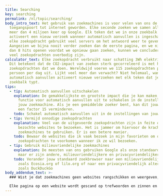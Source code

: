 ```yaml
---
title: Searching
key: searching
permalink: /nl/topic/searching/
body_intro_text: Het gebruik van zoekmachines is voor velen van ons de
  toegangspoort tot internet geworden. Elke seconde zoeken we samen alleen al
  meer dan 4 miljoen keer op Google. Elk teken dat we in onze zoekbalk typen,
  activeert een nieuw verzoek wanneer automatisch aanvullen is ingeschakeld, en
  elke zoekopdracht gebruikt veel servers om het antwoord weer te geven.
  Aangezien we bijna nooit verder zoeken dan de eerste pagina, en we niet meer
  dan 8 hits openen voordat we opnieuw gaan zoeken, kunnen we concluderen dat
  veel zoekopdrachten overbodig zijn.
calculator_text: Elke zoekopdracht verbruikt naar schatting 3Wh elektriciteit.
  Dit betekent dat de CO2-impact van zoeken sterk gecorreleerd is met het aantal
  zoekopdrachten dat we doen. Wereldwijd voeren we 115 zoekopdrachten per
  persoon per dag uit. Lijkt veel meer dan verwacht? Niet helemaal, want
  automatisch aanvullen activeert nieuwe verzoeken met elk teken dat je in de
  zoekbalk typt.
tips:
  - tip: Automatisch aanvullen uitschakelen
    explanation: De gemakkelijkste en grootste impact die je kan maken, is door de
      functie voor automatisch aanvullen uit te schakelen in de instellingen van
      jouw zoekmachine. Als je een gemiddelde zoeker bent, kan dit jouw impact met
      een factor 15 verminderen.
    todo: Schakel automatisch aanvullen uit in de instellingen van jouw zoekmachine
  - tip: Vermijd onnodige zoekopdrachten
    explanation: Veel van de uitgevoerde zoekopdrachten zijn in feite om eerder
      bezochte websites te bezoeken. Het is jammer om hiervoor de kracht van
      zoekmachines te gebruiken. Er is een betere manier.
    todo: Bewaar de websites die ik vaak bezoek in mijn favorieten om onnodige
      zoekopdrachten te voorkomen wanneer ik ze wil bezoeken.
  - tip: Gebruik milieuvriendelijke zoekmachines
    explanation: De meesten van ons gebruiken Google als onze standaardzoekmachine,
      maar er zijn andere, milieuvriendelijkere en privacyvriendelijkere opties.
    todo: Verander jouw standaard zoekbrowser naar een milieuvriendelijk alternatief
      zoals Ecosia.org of lilo.org of naar een privacyvriendelijk alternatief
      zoals DuckDuckGo
body_addendum_text: >-
  ### Wist je dat zoekmachines geen websites rangschikken en weergeven, maar webpagina's rangschikken en weergeven?

  Elke pagina op een website wordt gescand op trefwoorden en zinnen en gerangschikt volgens de formule van de zoekmachine. Dit betekent dat elke pagina op elke website in de zoekresultaten kan verschijnen. Dit proces is zo veeleisend dat een enkele zoekopdracht ongeveer dezelfde hoeveelheid rekenkracht gebruikt die nodig was om de Apollo 11-astronauten naar de maan te sturen. Onze zoekopdrachten op Google verbruiken maar liefst 63.000 GigaWatt per jaar. Dit is bijna 3 keer de totale Nederlandse duurzame energieproductie. Ze beweren 100% duurzame energie te gebruiken voor hun bedrijfsvoering, maar daar hoort een groot deel van de energie uit biomassa bij.
---
```

